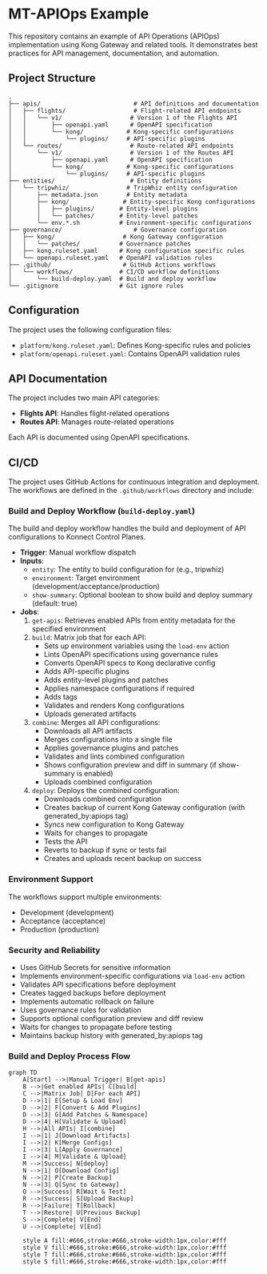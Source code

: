 # MT-APIOps Example

This repository contains an example of API Operations (APIOps) implementation using Kong Gateway and related tools. It demonstrates best practices for API management, documentation, and automation.

## Project Structure

```
.
├── apis/                          # API definitions and documentation
│   ├── flights/                   # Flight-related API endpoints
│   │   └── v1/                   # Version 1 of the Flights API
│   │       ├── openapi.yaml      # OpenAPI specification
│   │       └── kong/            # Kong-specific configurations
│   │           └── plugins/     # API-specific plugins
│   └── routes/                   # Route-related API endpoints
│       └── v1/                   # Version 1 of the Routes API
│           ├── openapi.yaml      # OpenAPI specification
│           └── kong/            # Kong-specific configurations
│               └── plugins/     # API-specific plugins
├── entities/                     # Entity definitions
│   └── tripwhiz/                # TripWhiz entity configuration
│       ├── metadata.json        # Entity metadata
│       ├── kong/               # Entity-specific Kong configurations
│       │   ├── plugins/       # Entity-level plugins
│       │   └── patches/       # Entity-level patches
│       └── env.*.sh           # Environment-specific configurations
├── governance/                    # Governance configuration
│   ├── kong/                   # Kong Gateway configuration
│   │   └── patches/           # Governance patches
│   ├── kong.ruleset.yaml      # Kong configuration specific rules
│   └── openapi.ruleset.yaml   # OpenAPI validation rules
├── .github/                    # GitHub Actions workflows
│   └── workflows/             # CI/CD workflow definitions
│       └── build-deploy.yaml  # Build and deploy workflow
└── .gitignore                 # Git ignore rules
```

## Configuration

The project uses the following configuration files:

- `platform/kong.ruleset.yaml`: Defines Kong-specific rules and policies
- `platform/openapi.ruleset.yaml`: Contains OpenAPI validation rules


## API Documentation

The project includes two main API categories:

- **Flights API**: Handles flight-related operations
- **Routes API**: Manages route-related operations

Each API is documented using OpenAPI specifications.

## CI/CD

The project uses GitHub Actions for continuous integration and deployment. The workflows are defined in the `.github/workflows` directory and include:

### Build and Deploy Workflow (`build-deploy.yaml`)
The build and deploy workflow handles the build and deployment of API configurations to Konnect Control Planes.

- **Trigger**: Manual workflow dispatch
- **Inputs**:
  - `entity`: The entity to build configuration for (e.g., tripwhiz)
  - `environment`: Target environment (development/acceptance/production)
  - `show-summary`: Optional boolean to show build and deploy summary (default: true)
- **Jobs**:
  1. `get-apis`: Retrieves enabled APIs from entity metadata for the specified environment
  2. `build`: Matrix job that for each API:
     - Sets up environment variables using the `load-env` action
     - Lints OpenAPI specifications using governance rules
     - Converts OpenAPI specs to Kong declarative config
     - Adds API-specific plugins
     - Adds entity-level plugins and patches
     - Applies namespace configurations if required
     - Adds tags
     - Validates and renders Kong configurations
     - Uploads generated artifacts
  3. `combine`: Merges all API configurations:
     - Downloads all API artifacts
     - Merges configurations into a single file
     - Applies governance plugins and patches
     - Validates and lints combined configuration
     - Shows configuration preview and diff in summary (if show-summary is enabled)
     - Uploads combined configuration
  4. `deploy`: Deploys the combined configuration:
     - Downloads combined configuration
     - Creates backup of current Kong Gateway configuration (with generated_by:apiops tag)
     - Syncs new configuration to Kong Gateway
     - Waits for changes to propagate
     - Tests the API
     - Reverts to backup if sync or tests fail
     - Creates and uploads recent backup on success

### Environment Support
The workflows support multiple environments:
- Development (development)
- Acceptance (acceptance)
- Production (production)

### Security and Reliability
- Uses GitHub Secrets for sensitive information
- Implements environment-specific configurations via `load-env` action
- Validates API specifications before deployment
- Creates tagged backups before deployment
- Implements automatic rollback on failure
- Uses governance rules for validation
- Supports optional configuration preview and diff review
- Waits for changes to propagate before testing
- Maintains backup history with generated_by:apiops tag

### Build and Deploy Process Flow
```mermaid
graph TD
    A[Start] -->|Manual Trigger| B[get-apis]
    B -->|Get enabled APIs| C[build]
    C -->|Matrix Job| D[For each API]
    D -->|1| E[Setup & Load Env]
    D -->|2| F[Convert & Add Plugins]
    D -->|3| G[Add Patches & Namespace]
    D -->|4| H[Validate & Upload]
    H -->|All APIs| I[combine]
    I -->|1| J[Download Artifacts]
    I -->|2| K[Merge Configs]
    I -->|3| L[Apply Governance]
    I -->|4| M[Validate & Upload]
    M -->|Success| N[deploy]
    N -->|1| O[Download Config]
    N -->|2| P[Create Backup]
    N -->|3| Q[Sync to Gateway]
    Q -->|Success| R[Wait & Test]
    R -->|Success| S[Upload Backup]
    R -->|Failure| T[Rollback]
    T -->|Restore| U[Previous Backup]
    S -->|Complete| V[End]
    U -->|Complete| V[End]

    style A fill:#666,stroke:#666,stroke-width:1px,color:#fff
    style V fill:#666,stroke:#666,stroke-width:1px,color:#fff
    style T fill:#666,stroke:#666,stroke-width:1px,color:#fff
    style S fill:#666,stroke:#666,stroke-width:1px,color:#fff
```